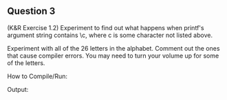 ## Question 3

(K&R Exercise 1.2) Experiment to find out what happens when printf's argument string contains \c, where c is some character not listed above. 

Experiment with all of the 26 letters in the alphabet. Comment out the ones that cause compiler errors. You may need to turn your volume up for some of the letters.

How to Compile/Run:

Output:

